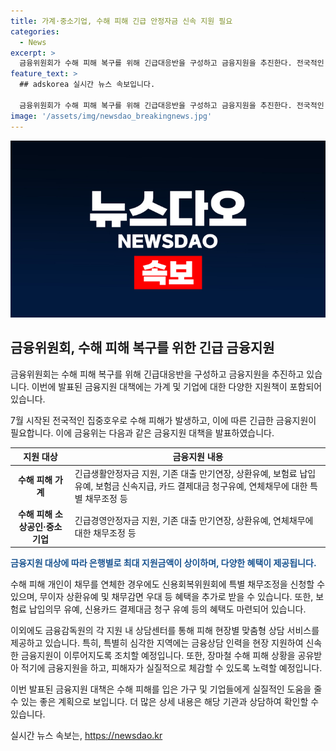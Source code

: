 ```yaml
---
title: 가계·중소기업, 수해 피해 긴급 안정자금 신속 지원 필요
categories:
  - News
excerpt: >
  금융위원회가 수해 피해 복구를 위해 긴급대응반을 구성하고 금융지원을 추진한다. 전국적인 집중호우로 대규모 피해가 발생하자, 금융위는 긴급생활안정자금, 대출 지원, 보험료 납입유예, 카드 결제대금 청구유예 등을 제공한다. 은행별로도 긴급생활안정자금을 지원하며, 피해 소상공인·중소기업에도 긴급경영안정자금 등을 지원한다. 또한, 금융감독원의 상담센터를 통해 피해 현장별 맞춤형 상담 서비스를 제공하고, 심각한 지역에는 현장 지원을 실시할 계획이다.
feature_text: >
  ## adskorea 실시간 뉴스 속보입니다.

  금융위원회가 수해 피해 복구를 위해 긴급대응반을 구성하고 금융지원을 추진한다. 전국적인 집중호우로 대규모 피해가 발생하자, 금융위는 긴급생활안정자금, 대출 지원, 보험료 납입유예, 카드 결제대금 청구유예 등을 제공한다. 은행별로도 긴급생활안정자금을 지원하며, 피해 소상공인·중소기업에도 긴급경영안정자금 등을 지원한다. 또한, 금융감독원의 상담센터를 통해 피해 현장별 맞춤형 상담 서비스를 제공하고, 심각한 지역에는 현장 지원을 실시할 계획이다.
image: '/assets/img/newsdao_breakingnews.jpg'
---
```


<p><img src="/assets/img/newsdao_breakingnews.jpg" alt="adskorea 속보" /></p>

<h2 data-ke-size="size26">금융위원회, 수해 피해 복구를 위한 긴급 금융지원</h2>

<p>금융위원회는 수해 피해 복구를 위해 긴급대응반을 구성하고 금융지원을 추진하고 있습니다. 이번에 발표된 금융지원 대책에는 가계 및 기업에 대한 다양한 지원책이 포함되어 있습니다.</p>

<p data-ke-size="size16">7월 시작된 전국적인 집중호우로 수해 피해가 발생하고, 이에 따른 긴급한 금융지원이 필요합니다. 이에 금융위는 다음과 같은 금융지원 대책을 발표하였습니다.</p>

<table>
    <thead>
        <tr>
            <th>지원 대상</th>
            <th>금융지원 내용</th>
        </tr>
    </thead>
    <tbody>
        <tr>
            <td style="text-align: center; height: 17px;"><b>수해 피해 가계</b></td>
            <td>긴급생활안정자금 지원, 기존 대출 만기연장, 상환유예, 보험료 납입유예, 보험금 신속지급, 카드 결제대금 청구유예, 연체채무에 대한 특별 채무조정 등</td>
        </tr>
        <tr>
            <td style="text-align: center; height: 17px;"><b>수해 피해 소상공인·중소기업</b></td>
            <td>긴급경영안정자금 지원, 기존 대출 만기연장, 상환유예, 연체채무에 대한 채무조정 등</td>
        </tr>
    </tbody>
</table>

<p><b><span style="color: #1a5490;">금융지원 대상에 따라 은행별로 최대 지원금액이 상이하며, 다양한 혜택이 제공됩니다.</span></b></p>

<p>수해 피해 개인이 채무를 연체한 경우에도 신용회복위원회에 특별 채무조정을 신청할 수 있으며, 무이자 상환유예 및 채무감면 우대 등 혜택을 추가로 받을 수 있습니다. 또한, 보험료 납입의무 유예, 신용카드 결제대금 청구 유예 등의 혜택도 마련되어 있습니다.</p>

<p>이외에도 금융감독원의 각 지원 내 상담센터를 통해 피해 현장별 맞춤형 상담 서비스를 제공하고 있습니다. 특히, 특별히 심각한 지역에는 금융상담 인력을 현장 지원하여 신속한 금융지원이 이루어지도록 조치할 예정입니다. 또한, 장마철 수해 피해 상황을 공유받아 적기에 금융지원을 하고, 피해자가 실질적으로 체감할 수 있도록 노력할 예정입니다.</p>

<p data-ke-size="size16">이번 발표된 금융지원 대책은 수해 피해를 입은 가구 및 기업들에게 실질적인 도움을 줄 수 있는 좋은 계획으로 보입니다. 더 많은 상세 내용은 해당 기관과 상담하여 확인할 수 있습니다.</p>

<p data-ke-size="size16"></p>
실시간 뉴스 속보는, <a href="https://newsdao.kr" rel="dofollow">https://newsdao.kr</a>


